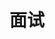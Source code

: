 ---
title: 面试
shortTitle: 面试篇
category:
  - 面试
tag:
  - 面试
description: 面试题，面试必备知识
head:
  - - meta
    - name: keywords
      content: 
---